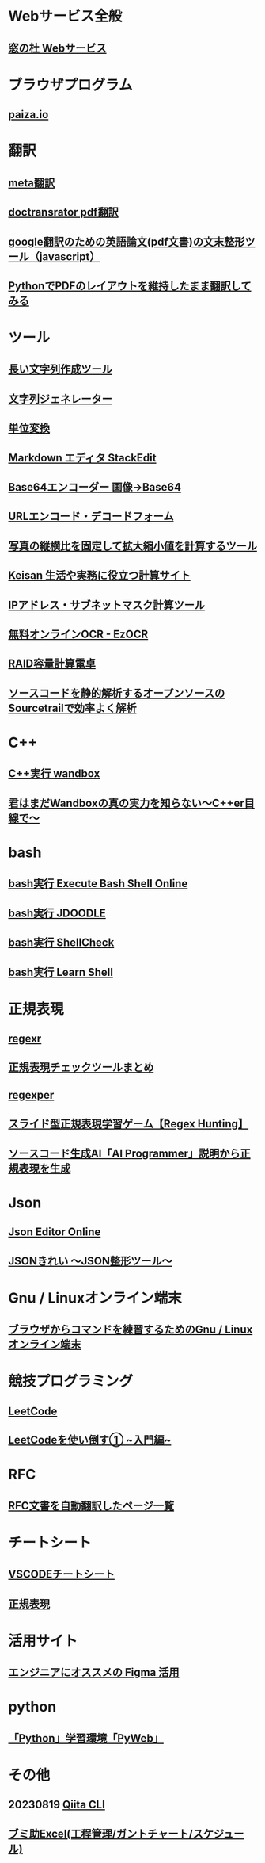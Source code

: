# Webサービス全般
## [窓の杜 Webサービス](https://forest.watch.impress.co.jp/category/program/prog/web/index.html)

# ブラウザプログラム
## [paiza.io](https://paiza.io/ja/projects/new?language=bash)

# 翻訳
## [meta翻訳](https://meta-school.web.app/)
## [doctransrator pdf翻訳](https://www.onlinedoctranslator.com/)
## [google翻訳のための英語論文(pdf文書)の文末整形ツール（javascript）](https://www.robotech-note.com/entry/2016/11/22/120020)
## [PythonでPDFのレイアウトを維持したまま翻訳してみる](https://qiita.com/mima_ita/items/3f698050196d4af3a46d)

# ツール
## [長い文字列作成ツール](https://tools.m-bsys.com/ex/long_text_maker.php)
## [文字列ジェネレーター](https://lazesoftware.com/tool/strgen/)
## [単位変換](https://www.convertworld.com/ja/)
## [Markdown エディタ StackEdit](https://stackedit.io/app#)
## [Base64エンコーダー 画像→Base64](https://lab.syncer.jp/Tool/Base64-encode/)
## [URLエンコード・デコードフォーム](https://www.tagindex.com/tool/url.html)
## [写真の縦横比を固定して拡大縮小値を計算するツール](https://www.web-jozu.com/javascript/size.html)
## [Keisan 生活や実務に役立つ計算サイト](https://keisan.casio.jp/)
## [IPアドレス・サブネットマスク計算ツール](https://hogehoge.tk/ip/)
## [無料オンラインOCR - EzOCR](https://ezocr.net/)
## [RAID容量計算電卓](https://note.cman.jp/server/raid/raidcal/)
## [ソースコードを静的解析するオープンソースのSourcetrailで効率よく解析](https://tracpath.com/works/development/sourcetrail/)

# C++
## [C++実行 wandbox](https://wandbox.org/)
## [君はまだWandboxの真の実力を知らない～C++er目線で～](https://qiita.com/yumetodo/items/ef24708900b0535aa28c)

# bash
## [bash実行 Execute Bash Shell Online](https://www.tutorialspoint.com/execute_bash_online.php)
## [bash実行 JDOODLE](https://www.jdoodle.com/test-bash-shell-script-online)
## [bash実行 ShellCheck](https://www.shellcheck.net/)
## [bash実行 Learn Shell](http://www.learnshell.org/)

# 正規表現
## [regexr](https://regexr.com/)
## [正規表現チェックツールまとめ](https://qiita.com/aqril_1132/items/c185c7ad84c129e5a2df)
## [regexper](https://regexper.com/)
## [スライド型正規表現学習ゲーム【Regex Hunting】](https://www.regex-hunting.com/)
## [ソースコード生成AI「AI Programmer」説明から正規表現を生成](https://aiprogrammer.hashlab.jp/)

# Json
## [Json Editor Online](https://jsoneditoronline.org/)
## [JSONきれい ～JSON整形ツール～](https://tools.m-bsys.com/development_tooles/json-beautifier.php)

# Gnu / Linuxオンライン端末
## [ブラウザからコマンドを練習するためのGnu / Linuxオンライン端末](https://ubunlog.com/ja/gnulinux%E3%82%AA%E3%83%B3%E3%83%A9%E3%82%A4%E3%83%B3%E7%AB%AF%E6%9C%AB%E3%83%96%E3%83%A9%E3%82%A6%E3%82%B6/#JSLinux)

# 競技プログラミング
## [LeetCode](https://leetcode.com/)
## [LeetCodeを使い倒す① ~入門編~](https://zenn.dev/ryokotmng/articles/36af0a82e8a4f5)

# RFC
## [RFC文書を自動翻訳したページ一覧](https://tex2e.github.io/rfc-translater/html/index.html)

# チートシート
## [VSCODEチートシート](https://qiita.com/saboriman/items/b7461f0ab5526845a0a5?utm_source=Qiita%E3%83%8B%E3%83%A5%E3%83%BC%E3%82%B9&utm_campaign=be748d8cfd-Qiita_newsletter_532_09_14_2022&utm_medium=email&utm_term=0_e44feaa081-be748d8cfd-33166269)
## [正規表現](http://yoshikawaweb.com/w/wp-content/uploads/regex-cheat-sheet.pdf)

# 活用サイト
## [エンジニアにオススメの Figma 活用](https://speakerdeck.com/kazuyaseki/enzinianiosusumeno-figma-huo-yong)

# python
## [「Python」学習環境「PyWeb」](https://pyweb.ayax.jp/PyWeb.html)

# その他
## 20230819 [Qiita CLI](https://github.com/increments/qiita-cli)
## [ブミ助Excel(工程管理/ガントチャート/スケジュール)](https://www.soft222.com/%E3%83%96%E3%83%9F%E5%8A%A9excel/)

